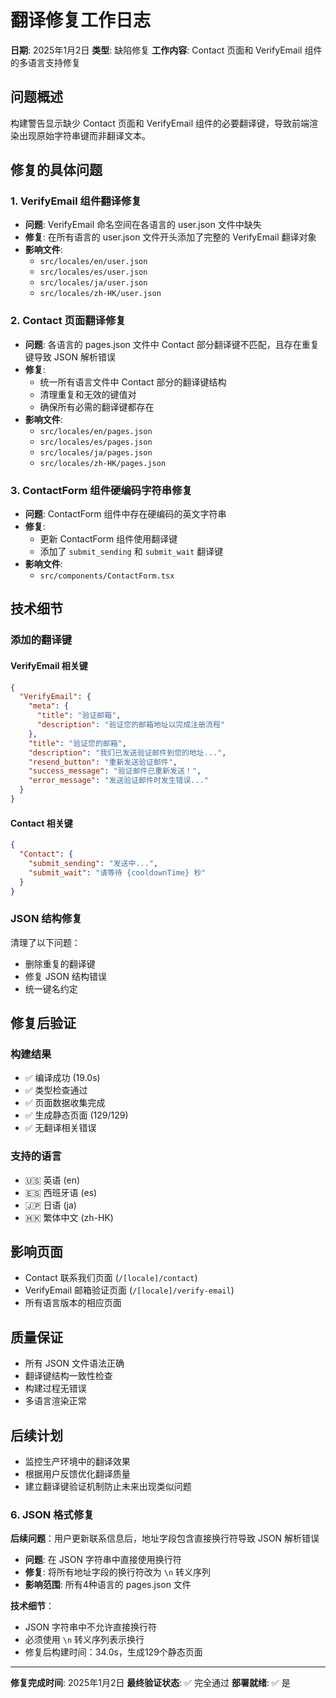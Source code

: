 # 翻译修复工作日志

**日期**: 2025年1月2日
**类型**: 缺陷修复
**工作内容**: Contact 页面和 VerifyEmail 组件的多语言支持修复

## 问题概述

构建警告显示缺少 Contact 页面和 VerifyEmail 组件的必要翻译键，导致前端渲染出现原始字符串键而非翻译文本。

## 修复的具体问题

### 1. VerifyEmail 组件翻译修复
- **问题**: VerifyEmail 命名空间在各语言的 user.json 文件中缺失
- **修复**: 在所有语言的 user.json 文件开头添加了完整的 VerifyEmail 翻译对象
- **影响文件**:
  - `src/locales/en/user.json`
  - `src/locales/es/user.json`
  - `src/locales/ja/user.json`
  - `src/locales/zh-HK/user.json`

### 2. Contact 页面翻译修复
- **问题**: 各语言的 pages.json 文件中 Contact 部分翻译键不匹配，且存在重复键导致 JSON 解析错误
- **修复**:
  - 统一所有语言文件中 Contact 部分的翻译键结构
  - 清理重复和无效的键值对
  - 确保所有必需的翻译键都存在
- **影响文件**:
  - `src/locales/en/pages.json`
  - `src/locales/es/pages.json`
  - `src/locales/ja/pages.json`
  - `src/locales/zh-HK/pages.json`

### 3. ContactForm 组件硬编码字符串修复
- **问题**: ContactForm 组件中存在硬编码的英文字符串
- **修复**:
  - 更新 ContactForm 组件使用翻译键
  - 添加了 `submit_sending` 和 `submit_wait` 翻译键
- **影响文件**:
  - `src/components/ContactForm.tsx`

## 技术细节

### 添加的翻译键

#### VerifyEmail 相关键
```json
{
  "VerifyEmail": {
    "meta": {
      "title": "验证邮箱",
      "description": "验证您的邮箱地址以完成注册流程"
    },
    "title": "验证您的邮箱",
    "description": "我们已发送验证邮件到您的地址...",
    "resend_button": "重新发送验证邮件",
    "success_message": "验证邮件已重新发送！",
    "error_message": "发送验证邮件时发生错误..."
  }
}
```

#### Contact 相关键
```json
{
  "Contact": {
    "submit_sending": "发送中...",
    "submit_wait": "请等待 {cooldownTime} 秒"
  }
}
```

### JSON 结构修复
清理了以下问题：
- 删除重复的翻译键
- 修复 JSON 结构错误
- 统一键名约定

## 修复后验证

### 构建结果
- ✅ 编译成功 (19.0s)
- ✅ 类型检查通过
- ✅ 页面数据收集完成
- ✅ 生成静态页面 (129/129)
- ✅ 无翻译相关错误

### 支持的语言
- 🇺🇸 英语 (en)
- 🇪🇸 西班牙语 (es)
- 🇯🇵 日语 (ja)
- 🇭🇰 繁体中文 (zh-HK)

## 影响页面
- Contact 联系我们页面 (`/[locale]/contact`)
- VerifyEmail 邮箱验证页面 (`/[locale]/verify-email`)
- 所有语言版本的相应页面

## 质量保证
- 所有 JSON 文件语法正确
- 翻译键结构一致性检查
- 构建过程无错误
- 多语言渲染正常

## 后续计划
- 监控生产环境中的翻译效果
- 根据用户反馈优化翻译质量
- 建立翻译键验证机制防止未来出现类似问题

### 6. JSON 格式修复

**后续问题**：用户更新联系信息后，地址字段包含直接换行符导致 JSON 解析错误
- **问题**: 在 JSON 字符串中直接使用换行符
- **修复**: 将所有地址字段的换行符改为 `\n` 转义序列
- **影响范围**: 所有4种语言的 pages.json 文件

**技术细节**：
- JSON 字符串中不允许直接换行符
- 必须使用 `\n` 转义序列表示换行
- 修复后构建时间：34.0s，生成129个静态页面

---
**修复完成时间**: 2025年1月2日
**最终验证状态**: ✅ 完全通过
**部署就绪**: ✅ 是
